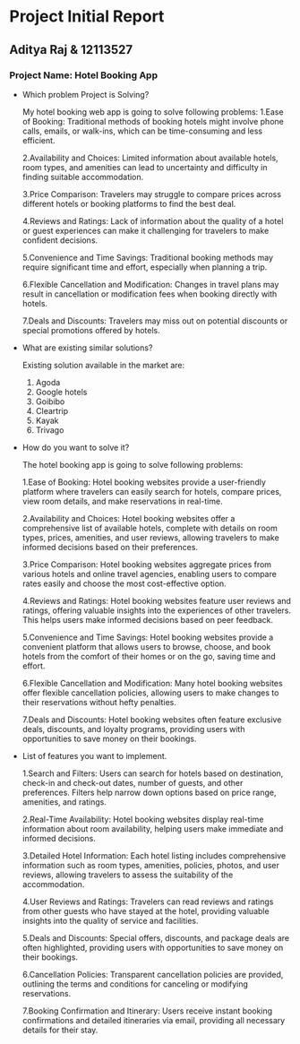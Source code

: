 # Project Initial Report

## Aditya Raj & 12113527 

### Project Name: Hotel Booking App

- Which problem Project is Solving?

    My hotel booking web app is going to solve following problems:
    1.Ease of Booking:
      Traditional methods of booking hotels might involve phone calls, emails, or walk-ins, which can be time-consuming and less efficient.
    
    2.Availability and Choices:
      Limited information about available hotels, room types, and amenities can lead to uncertainty and difficulty in finding suitable accommodation.
    
    3.Price Comparison:
      Travelers may struggle to compare prices across different hotels or booking platforms to find the best deal.
  
    4.Reviews and Ratings:
      Lack of information about the quality of a hotel or guest experiences can make it challenging for travelers to make confident decisions.
    
    5.Convenience and Time Savings:
      Traditional booking methods may require significant time and effort, especially when planning a trip.
     
    6.Flexible Cancellation and Modification:
      Changes in travel plans may result in cancellation or modification fees when booking directly with hotels.
  
    7.Deals and Discounts:
      Travelers may miss out on potential discounts or special promotions offered by hotels.
  

- What are existing similar solutions?

    Existing solution available in the market are:
    1. Agoda
    2. Google hotels
    3. Goibibo
    4. Cleartrip
    5. Kayak
    6. Trivago


- How do you want to solve it?

    The hotel booking app is going to solve following problems:

    1.Ease of Booking:
      Hotel booking websites provide a user-friendly platform where travelers can easily search for hotels, compare prices, view room details, and make reservations in real-time.

    2.Availability and Choices:
      Hotel booking websites offer a comprehensive list of available hotels, complete with details on room types, prices, amenities, and user reviews, allowing travelers to make informed decisions based on their preferences.

    3.Price Comparison:
      Hotel booking websites aggregate prices from various hotels and online travel agencies, enabling users to compare rates easily and choose the most cost-effective option.

    4.Reviews and Ratings:
      Hotel booking websites feature user reviews and ratings, offering valuable insights into the experiences of other travelers. This helps users make informed decisions based on peer feedback.

    5.Convenience and Time Savings:
      Hotel booking websites provide a convenient platform that allows users to browse, choose, and book hotels from the comfort of their homes or on the go, saving time and effort.

    6.Flexible Cancellation and Modification:
      Many hotel booking websites offer flexible cancellation policies, allowing users to make changes to their reservations without hefty penalties.

    7.Deals and Discounts:
      Hotel booking websites often feature exclusive deals, discounts, and loyalty programs, providing users with opportunities to save money on their bookings.


- List of features you want to implement.
  
    1.Search and Filters: 
      Users can search for hotels based on destination, check-in and check-out dates, number of guests, and other preferences. Filters help narrow down options based on price range, amenities, and ratings.

    2.Real-Time Availability: 
      Hotel booking websites display real-time information about room availability, helping users make immediate and informed decisions.

    3.Detailed Hotel Information: 
      Each hotel listing includes comprehensive information such as room types, amenities, policies, photos, and user reviews, allowing travelers to assess the suitability of the accommodation.

    4.User Reviews and Ratings: 
      Travelers can read reviews and ratings from other guests who have stayed at the hotel, providing valuable insights into the quality of service and facilities.

    5.Deals and Discounts: 
      Special offers, discounts, and package deals are often highlighted, providing users with opportunities to save money on their bookings.

    6.Cancellation Policies: 
      Transparent cancellation policies are provided, outlining the terms and conditions for canceling or modifying reservations.

    7.Booking Confirmation and Itinerary: 
      Users receive instant booking confirmations and detailed itineraries via email, providing all necessary details for their stay.

